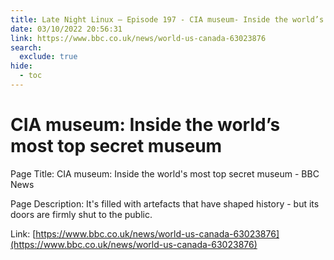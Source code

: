 ```yaml
---
title: Late Night Linux – Episode 197 - CIA museum- Inside the world’s most top secret museum
date: 03/10/2022 20:56:31
link: https://www.bbc.co.uk/news/world-us-canada-63023876
search:
  exclude: true
hide:
  - toc
---
```


# CIA museum: Inside the world’s most top secret museum

Page Title: CIA museum: Inside the world's most top secret museum - BBC News

Page Description: It's filled with artefacts that have shaped history - but its doors are firmly shut to the public. 

Link: [https://www.bbc.co.uk/news/world-us-canada-63023876](https://www.bbc.co.uk/news/world-us-canada-63023876)